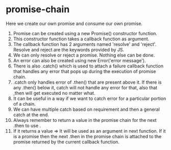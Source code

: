 # promise-chain

Here we create our own promise and consume our own promise.

1. Promise can be created using a new Promise() constructor function.
2. This constructor function takes a callback function as argument. 
3. The callback function has 2 arguments named 'resolve' and 'reject'. Resolve and reject are the keywords provided by JS.
4. We can only resolve or reject a promise. Nothing else can be done.
5. An error can also be created using new Error('error message').
6. There is also .catch() which is used to attach a failure callback function that handles any error that pops up during the execution of promise chain.
7. .catch only handles error of .then() that are present above it. If there is any .then() below it, catch will not handle any error for that, also that ,then will get executed no matter what.
8. It can be useful in a way if we want to catch error for a particular portion of a chain.
9. We can have multiple catch based on requirement and then a general catch at the end.
10. Always remember to return a value in the promise chain for the next .then to use .
11. If it returns a value => It will be  used as an argument in next function. If it is a promise then the next .then in the promise chain is attached to the promise returned by the current callback function.

<!-- createOrder(cart)
    .then(function (orderId) {
        console.log("Order ID:", orderId);
        // Returning orderId implicitly resolves with orderId, but doesn't chain further
    })
    .then(function () {
        // This block will still be executed, but it doesn't receive any value from the previous .then
        console.log("This block is executed, but doesn't receive any value from the previous .then");
    }); -->
